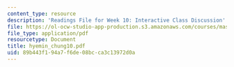 ```yaml
---
content_type: resource
description: 'Readings File for Week 10: Interactive Class Discussion'
file: https://ol-ocw-studio-app-production.s3.amazonaws.com/courses/mas-961-seminar-on-deep-engagement-fall-2004/89b443f194a7f6de08bcca3c13972d0a_hyemin_chung10.pdf
file_type: application/pdf
resourcetype: Document
title: hyemin_chung10.pdf
uid: 89b443f1-94a7-f6de-08bc-ca3c13972d0a
---
```

